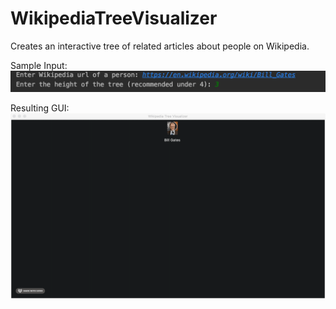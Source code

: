 # WikipediaTreeVisualizer
Creates an interactive tree of related articles about people on Wikipedia.

Sample Input:
![](sampleInput.png)

Resulting GUI:
![](sample.gif)
